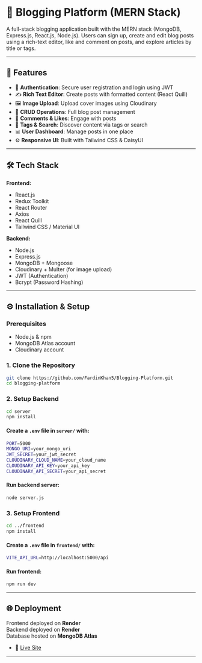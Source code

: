 # 📝 Blogging Platform (MERN Stack)

A full-stack blogging application built with the MERN stack (MongoDB, Express.js, React.js, Node.js). Users can sign up, create and edit blog posts using a rich-text editor, like and comment on posts, and explore articles by title or tags.

---

## 🚀 Features

- 🔐 **Authentication**: Secure user registration and login using JWT
- ✍️ **Rich Text Editor**: Create posts with formatted content (React Quill)
- 🖼️ **Image Upload**: Upload cover images using Cloudinary
- 📑 **CRUD Operations**: Full blog post management
- 🧾 **Comments & Likes**: Engage with posts
- 🧵 **Tags & Search**: Discover content via tags or search
- 📊 **User Dashboard**: Manage posts in one place
- ⚙️ **Responsive UI**: Built with Tailwind CSS & DaisyUI

---

## 🛠️ Tech Stack

**Frontend:**
- React.js
- Redux Toolkit
- React Router
- Axios
- React Quill
- Tailwind CSS / Material UI

**Backend:**
- Node.js
- Express.js
- MongoDB + Mongoose
- Cloudinary + Multer (for image upload)
- JWT (Authentication)
- Bcrypt (Password Hashing)

---

## ⚙️ Installation & Setup

### Prerequisites
- Node.js & npm
- MongoDB Atlas account
- Cloudinary account

### 1. Clone the Repository

```bash
git clone https://github.com/FardinKhan5/Blogging-Platform.git
cd blogging-platform
```
### 2. Setup Backend

```bash
cd server
npm install
```
#### Create a `.env` file in `server/` with:

```bash
PORT=5000
MONGO_URI=your_mongo_uri
JWT_SECRET=your_jwt_secret
CLOUDINARY_CLOUD_NAME=your_cloud_name
CLOUDINARY_API_KEY=your_api_key
CLOUDINARY_API_SECRET=your_api_secret
```
#### Run backend server:
```bash
node server.js
```
### 3. Setup Frontend
```bash
cd ../frontend
npm install
```
#### Create a `.env` file in `frontend/` with:

```bash
VITE_API_URL=http://localhost:5000/api
```
#### Run frontend:
```bash
npm run dev
```
---
## 🌐 Deployment

Frontend deployed on **Render**  
Backend deployed on **Render**  
Database hosted on **MongoDB Atlas**

- 🔗 <a href="https://blogging-platform-opg2.onrender.com/" target="_blank">Live Site </a>
---

